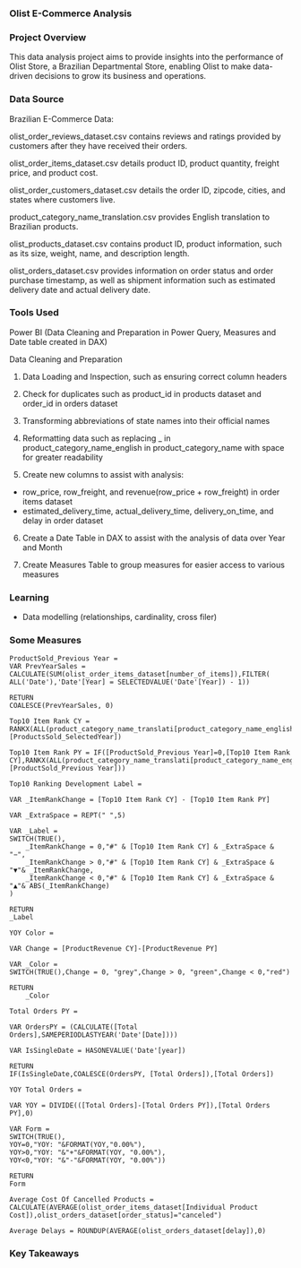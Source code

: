 ### Olist E-Commerce Analysis

### Project Overview

This data analysis project aims to provide insights into the performance of Olist Store, a Brazilian Departmental Store, enabling Olist to make data-driven decisions to grow its business and operations.

### Data Source
Brazilian E-Commerce Data: 

olist_order_reviews_dataset.csv contains reviews and ratings provided by customers after they have received their orders.

olist_order_items_dataset.csv details product ID, product quantity, freight price, and product cost.

olist_order_customers_dataset.csv details the order ID, zipcode, cities, and states where customers live.

product_category_name_translation.csv provides English translation to Brazilian products.

olist_products_dataset.csv contains product ID, product information, such as its size, weight, name, and description length.

olist_orders_dataset.csv provides information on order status and order purchase timestamp, as well as shipment information such as estimated delivery date and actual delivery date.

### Tools Used
Power BI (Data Cleaning and Preparation in Power Query, Measures and Date table created in DAX)

Data Cleaning and Preparation
1. Data Loading and Inspection, such as ensuring correct column headers
   
2. Check for duplicates such as product_id in products dataset and order_id in orders dataset
   
3. Transforming abbreviations of state names into their official names

4. Reformatting data such as replacing _ in product_category_name_english in product_category_name with space for greater readability
   
5. Create new columns to assist with analysis:
- row_price, row_freight, and revenue(row_price + row_freight) in order items dataset
- estimated_delivery_time, actual_delivery_time, delivery_on_time, and delay in order dataset
    
6. Create a Date Table in DAX to assist with the analysis of data over Year and Month

7. Create Measures Table to group measures for easier access to various measures

### Learning
- Data modelling (relationships, cardinality, cross filer)

### Some Measures

```
ProductSold_Previous Year = 
VAR PrevYearSales = CALCULATE(SUM(olist_order_items_dataset[number_of_items]),FILTER( ALL('Date'),'Date'[Year] = SELECTEDVALUE('Date'[Year]) - 1))

RETURN
COALESCE(PrevYearSales, 0)
```

```
Top10 Item Rank CY = RANKX(ALL(product_category_name_translati[product_category_name_english]),[ProductsSold_SelectedYear])
```

``` 
Top10 Item Rank PY = IF([ProductSold_Previous Year]=0,[Top10 Item Rank CY],RANKX(ALL(product_category_name_translati[product_category_name_english]),[ProductSold_Previous Year]))
```

```
Top10 Ranking Development Label = 

VAR _ItemRankChange = [Top10 Item Rank CY] - [Top10 Item Rank PY]

VAR _ExtraSpace = REPT("‏‏‎ ‎",5)

VAR _Label =
SWITCH(TRUE(),
    _ItemRankChange = 0,"#" & [Top10 Item Rank CY] & _ExtraSpace & "−",
    _ItemRankChange > 0,"#" & [Top10 Item Rank CY] & _ExtraSpace & "▼"& _ItemRankChange,
    _ItemRankChange < 0,"#" & [Top10 Item Rank CY] & _ExtraSpace & "▲"& ABS(_ItemRankChange)
)

RETURN
_Label
```

```   
YOY Color = 

VAR Change = [ProductRevenue CY]-[ProductRevenue PY]

VAR _Color =
SWITCH(TRUE(),Change = 0, "grey",Change > 0, "green",Change < 0,"red")

RETURN
    _Color
```

```    
Total Orders PY = 

VAR OrdersPY = (CALCULATE([Total Orders],SAMEPERIODLASTYEAR('Date'[Date])))

VAR IsSingleDate = HASONEVALUE('Date'[year])

RETURN
IF(IsSingleDate,COALESCE(OrdersPY, [Total Orders]),[Total Orders])
```

```
YOY Total Orders = 

VAR YOY = DIVIDE(([Total Orders]-[Total Orders PY]),[Total Orders PY],0)

VAR Form =
SWITCH(TRUE(),
YOY=0,"YOY: "&FORMAT(YOY,"0.00%"),
YOY>0,"YOY: "&"+"&FORMAT(YOY, "0.00%"),
YOY<0,"YOY: "&"-"&FORMAT(YOY, "0.00%"))

RETURN
Form
```

```
Average Cost Of Cancelled Products = CALCULATE(AVERAGE(olist_order_items_dataset[Individual Product Cost]),olist_orders_dataset[order_status]="canceled")
```

```
Average Delays = ROUNDUP(AVERAGE(olist_orders_dataset[delay]),0)
```



### Key Takeaways
